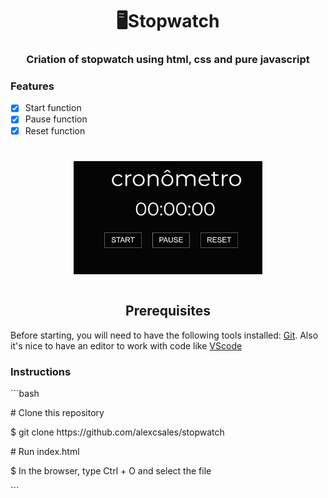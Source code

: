 <h1 align='center'>🖥️Stopwatch</h2>

<h3 align='center'> Criation of stopwatch using html, css and pure javascript</h3>
  
### Features
-[x] Start function<br>
-[x] Pause function<br>
-[x] Reset function<br>

<h1 align="center">
  <img height="20%" width="60%" alt="GIF-Project"  src="Stopwatch.gif"/>
<h1/>
  
<h2 align='center'>Prerequisites</h2>
  <p>Before starting, you will need to have the following tools installed: <a href='https://git-scm.com/downloads'>Git<a>. Also it's nice to have an editor to work with code like <a href='https://code.visualstudio.com/download'>VScode<a/></p>
    
 <h3>Instructions</h3>
    ```bash
    <p># Clone this repository</p>
    <p>$ git clone https://github.com/alexcsales/stopwatch</p>
    <p># Run index.html</p>
    <p>$ In the browser, type Ctrl + O and select the file</p>
    ```
